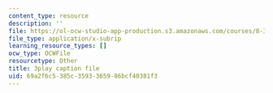 ```yaml
---
content_type: resource
description: ''
file: https://ol-ocw-studio-app-production.s3.amazonaws.com/courses/8-333-statistical-mechanics-i-statistical-mechanics-of-particles-fall-2013/69a2f6c5385c3593365986bcf40381f3_hRHzPaDpgu0.srt
file_type: application/x-subrip
learning_resource_types: []
ocw_type: OCWFile
resourcetype: Other
title: 3play caption file
uid: 69a2f6c5-385c-3593-3659-86bcf40381f3
---
```

